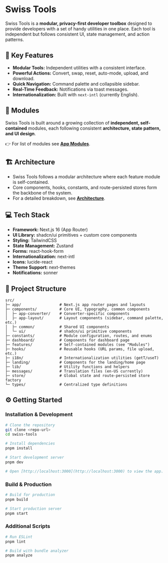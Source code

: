 # Swiss Tools

Swiss Tools is a **modular, privacy-first developer toolbox** designed to provide developers with a set of handy utilities in one place. Each tool is independent but follows consistent UI, state management, and action patterns.

## 🚀 Key Features

- **Modular Tools:** Independent utilities with a consistent interface.
- **Powerful Actions:** Convert, swap, reset, auto-mode, upload, and download.
- **Quick Navigation:** Command palette and collapsible sidebar.
- **Real-Time Feedback:** Notifications via toast messages.
- **Internationalization:** Built with `next-intl` (currently English).

## 🧩 Modules

Swiss Tools is built around a growing collection of **independent, self-contained** modules, each following consistent **architecture, state pattern, and UI design**.

👉 For list of modules see [**App Modules**](/src/constants/appModules.ts).

## 🏗️ Architecture

- Swiss Tools follows a modular architecture where each feature module is self-contained.
- Core components, hooks, constants, and route-persisted stores form the backbone of the system.
- For a detailed breakdown, see [**Architecture**](ARCHITECTURE.md).

## 💻 Tech Stack

- **Framework:** Next.js 16 (App Router)
- **UI Library:** shadcn/ui primitives + custom core components
- **Styling:** TailwindCSS
- **State Management:** Zustand
- **Forms:** react-hook-form
- **Internationalization:** next-intl
- **Icons:** lucide-react
- **Theme Support:** next-themes
- **Notifications:** sonner

## 📂 Project Structure

```t
src/
├─ app/                 # Next.js app router pages and layouts
├─ components/          # Core UI, typography, common components
│  ├─ app-converter/    # Converter-specific components
│  ├─ app-layout/       # Layout components (sidebar, command palette, etc.)
│  ├─ common/           # Shared UI components
│  └─ ui/               # shadcn/ui primitive components
├─ constants/           # Module configuration, routes, and enums
├─ dashboard/           # Components for dashboard page
├─ features/            # Self-contained modules (see "Modules")
├─ hooks/               # Reusable hooks (URL params, file upload, etc.)
├─ i18n/                # Internationalization utilities (getT/useT)
├─ landing/             # Components for the landing/home page
├─ lib/                 # Utility functions and helpers
├─ messages/            # Translation files (en-US currently)
├─ store/               # Global state and route-persisted store factory
└─ types/               # Centralized type definitions
```

## ⚙️ Getting Started

### Installation & Development

```bash
# Clone the repository
git clone <repo-url>
cd swiss-tools

# Install dependencies
pnpm install

# Start development server
pnpm dev

# Open [http://localhost:3000](http://localhost:3000) to view the app.
```

### Build & Production

```bash
# Build for production
pnpm build

# Start production server
pnpm start
```

### Additional Scripts

```bash
# Run ESLint
pnpm lint

# Build with bundle analyzer
pnpm analyze
```
